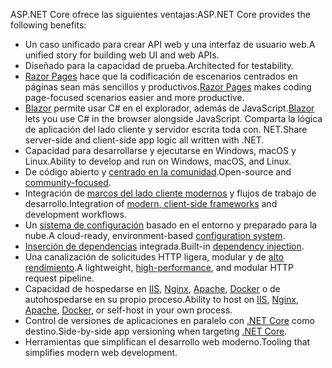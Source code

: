 <span data-ttu-id="d4728-101">ASP.NET Core ofrece las siguientes ventajas:</span><span class="sxs-lookup"><span data-stu-id="d4728-101">ASP.NET Core provides the following benefits:</span></span>

* <span data-ttu-id="d4728-102">Un caso unificado para crear API web y una interfaz de usuario web.</span><span class="sxs-lookup"><span data-stu-id="d4728-102">A unified story for building web UI and web APIs.</span></span>
* <span data-ttu-id="d4728-103">Diseñado para la capacidad de prueba.</span><span class="sxs-lookup"><span data-stu-id="d4728-103">Architected for testability.</span></span>
* <span data-ttu-id="d4728-104">[Razor Pages](xref:razor-pages/index) hace que la codificación de escenarios centrados en páginas sean más sencillos y productivos.</span><span class="sxs-lookup"><span data-stu-id="d4728-104">[Razor Pages](xref:razor-pages/index) makes coding page-focused scenarios easier and more productive.</span></span>
* <span data-ttu-id="d4728-105">[Blazor](xref:blazor/index) permite usar C# en el explorador, además de JavaScript.</span><span class="sxs-lookup"><span data-stu-id="d4728-105">[Blazor](xref:blazor/index) lets you use C# in the browser alongside JavaScript.</span></span> <span data-ttu-id="d4728-106">Comparta la lógica de aplicación del lado cliente y servidor escrita toda con. NET.</span><span class="sxs-lookup"><span data-stu-id="d4728-106">Share server-side and client-side app logic all written with .NET.</span></span>
* <span data-ttu-id="d4728-107">Capacidad para desarrollarse y ejecutarse en Windows, macOS y Linux.</span><span class="sxs-lookup"><span data-stu-id="d4728-107">Ability to develop and run on Windows, macOS, and Linux.</span></span>
* <span data-ttu-id="d4728-108">De código abierto y [centrado en la comunidad](https://live.asp.net/).</span><span class="sxs-lookup"><span data-stu-id="d4728-108">Open-source and [community-focused](https://live.asp.net/).</span></span>
* <span data-ttu-id="d4728-109">Integración de [marcos del lado cliente modernos](xref:blazor/index) y flujos de trabajo de desarrollo.</span><span class="sxs-lookup"><span data-stu-id="d4728-109">Integration of [modern, client-side frameworks](xref:blazor/index) and development workflows.</span></span>
* <span data-ttu-id="d4728-110">Un [sistema de configuración](xref:fundamentals/configuration/index) basado en el entorno y preparado para la nube.</span><span class="sxs-lookup"><span data-stu-id="d4728-110">A cloud-ready, environment-based [configuration system](xref:fundamentals/configuration/index).</span></span>
* <span data-ttu-id="d4728-111">[Inserción de dependencias](xref:fundamentals/dependency-injection) integrada.</span><span class="sxs-lookup"><span data-stu-id="d4728-111">Built-in [dependency injection](xref:fundamentals/dependency-injection).</span></span>
* <span data-ttu-id="d4728-112">Una canalización de solicitudes HTTP ligera, modular y de [alto rendimiento](https://github.com/aspnet/benchmarks).</span><span class="sxs-lookup"><span data-stu-id="d4728-112">A lightweight, [high-performance](https://github.com/aspnet/benchmarks), and modular HTTP request pipeline.</span></span>
* <span data-ttu-id="d4728-113">Capacidad de hospedarse en [IIS](xref:host-and-deploy/iis/index), [Nginx](xref:host-and-deploy/linux-nginx), [Apache](xref:host-and-deploy/linux-apache), [Docker](xref:host-and-deploy/docker/index) o de autohospedarse en su propio proceso.</span><span class="sxs-lookup"><span data-stu-id="d4728-113">Ability to host on [IIS](xref:host-and-deploy/iis/index), [Nginx](xref:host-and-deploy/linux-nginx), [Apache](xref:host-and-deploy/linux-apache), [Docker](xref:host-and-deploy/docker/index), or self-host in your own process.</span></span>
* <span data-ttu-id="d4728-114">Control de versiones de aplicaciones en paralelo con [.NET Core](/dotnet/articles/standard/choosing-core-framework-server) como destino.</span><span class="sxs-lookup"><span data-stu-id="d4728-114">Side-by-side app versioning when targeting [.NET Core](/dotnet/articles/standard/choosing-core-framework-server).</span></span>
* <span data-ttu-id="d4728-115">Herramientas que simplifican el desarrollo web moderno.</span><span class="sxs-lookup"><span data-stu-id="d4728-115">Tooling that simplifies modern web development.</span></span>
